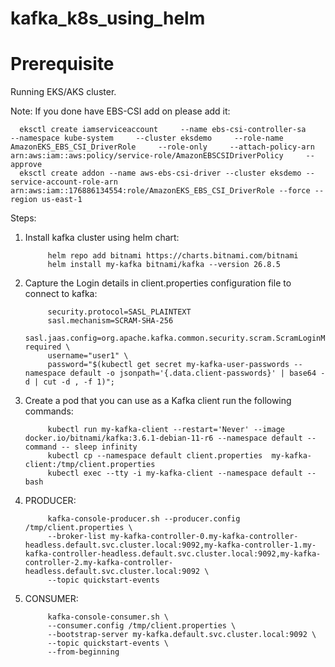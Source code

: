 # kafka_k8s_using_helm

Prerequisite
=============

Running EKS/AKS cluster.

Note: If you done have EBS-CSI add on please add it:

      eksctl create iamserviceaccount     --name ebs-csi-controller-sa     --namespace kube-system     --cluster eksdemo     --role-name AmazonEKS_EBS_CSI_DriverRole     --role-only     --attach-policy-arn arn:aws:iam::aws:policy/service-role/AmazonEBSCSIDriverPolicy     --approve
      eksctl create addon --name aws-ebs-csi-driver --cluster eksdemo --service-account-role-arn arn:aws:iam::176886134554:role/AmazonEKS_EBS_CSI_DriverRole --force --region us-east-1


Steps:
1. Install kafka cluster using helm chart:
 
            helm repo add bitnami https://charts.bitnami.com/bitnami
            helm install my-kafka bitnami/kafka --version 26.8.5

2. Capture the Login details in client.properties configuration file to connect to kafka:

            security.protocol=SASL_PLAINTEXT
            sasl.mechanism=SCRAM-SHA-256
            sasl.jaas.config=org.apache.kafka.common.security.scram.ScramLoginModule required \
            username="user1" \
            password="$(kubectl get secret my-kafka-user-passwords --namespace default -o jsonpath='{.data.client-passwords}' | base64 -d | cut -d , -f 1)";

3. Create a pod that you can use as a Kafka client run the following commands:
        
            kubectl run my-kafka-client --restart='Never' --image docker.io/bitnami/kafka:3.6.1-debian-11-r6 --namespace default --command -- sleep infinity
            kubectl cp --namespace default client.properties  my-kafka-client:/tmp/client.properties
            kubectl exec --tty -i my-kafka-client --namespace default -- bash

4. PRODUCER:

            kafka-console-producer.sh --producer.config /tmp/client.properties \
            --broker-list my-kafka-controller-0.my-kafka-controller-headless.default.svc.cluster.local:9092,my-kafka-controller-1.my-kafka-controller-headless.default.svc.cluster.local:9092,my-kafka-controller-2.my-kafka-controller-headless.default.svc.cluster.local:9092 \
            --topic quickstart-events

5. CONSUMER:

            kafka-console-consumer.sh \
            --consumer.config /tmp/client.properties \
            --bootstrap-server my-kafka.default.svc.cluster.local:9092 \
            --topic quickstart-events \
            --from-beginning
